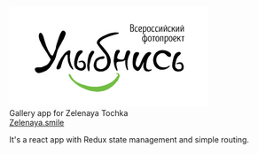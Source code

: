 ![Zelenaya Logo](smile-logo.jpg)  
Gallery app for Zelenaya Tochka  
[Zelenaya.smile](http://foto.zelenaya.net)

It's a react app with Redux state management and simple routing.